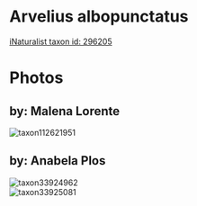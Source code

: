 
Arvelius albopunctatus
======================
  
[iNaturalist taxon id: 296205](https://www.inaturalist.org/taxa/296205)
# Photos

## by: Malena Lorente
  
![taxon112621951](https://inaturalist-open-data.s3.amazonaws.com/photos/120680204/medium.jpg)
## by: Anabela Plos
  
![taxon33924962](https://inaturalist-open-data.s3.amazonaws.com/photos/37221681/medium.jpeg)  
![taxon33925081](https://inaturalist-open-data.s3.amazonaws.com/photos/37221831/medium.jpeg)